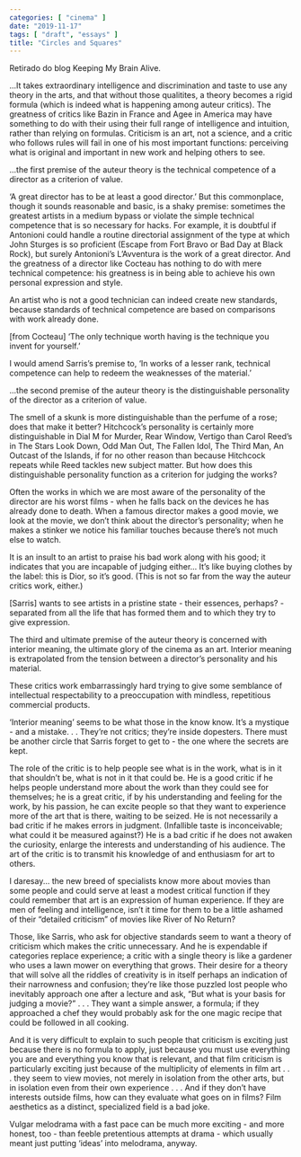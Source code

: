 ```yaml
---
categories: [ "cinema" ]
date: "2019-11-17"
tags: [ "draft", "essays" ]
title: "Circles and Squares"
---
```

Retirado do blog Keeping My Brain Alive.

...It takes extraordinary intelligence and discrimination and taste to
use any theory in the arts, and that without those qualitites, a theory
becomes a rigid formula (which is indeed what is happening among auteur
critics). The greatness of critics like Bazin in France and Agee in
America may have something to do with their using their full range of
intelligence and intuition, rather than relying on formulas. Criticism
is an art, not a science, and a critic who follows rules will fail in
one of his most important functions: perceiving what is original and
important in new work and helping others to see.

...the first premise of the auteur theory is the technical competence
of a director as a criterion of value.

‘A great director has to be at least a good director.’ But this
commonplace, though it sounds reasonable and basic, is a shaky premise:
sometimes the greatest artists in a medium bypass or violate the simple
technical competence that is so necessary for hacks. For example, it is
doubtful if Antonioni could handle a routine directorial assignment of
the type at which John Sturges is so proficient (Escape from Fort Bravo
or Bad Day at Black Rock), but surely Antonioni’s L’Avventura is the
work of a great director. And the greatness of a director like Cocteau
has nothing to do with mere technical competence: his greatness is in
being able to achieve his own personal expression and style.

An artist who is not a good technician can indeed create new standards,
because standards of technical competence are based on comparisons with
work already done.

[from Cocteau] ‘The only technique worth having is the technique you
invent for yourself.’

I would amend Sarris’s premise to, ‘In works of a lesser rank,
technical competence can help to redeem the weaknesses of the
material.’

...the second premise of the auteur theory is the distinguishable
personality of the director as a criterion of value.

The smell of a skunk is more distinguishable than the perfume of a
rose; does that make it better? Hitchcock’s personality is certainly
more distinguishable in Dial M for Murder, Rear Window, Vertigo than
Carol Reed’s in The Stars Look Down, Odd Man Out, The Fallen Idol,
The Third Man, An Outcast of the Islands, if for no other reason than
because Hitchcock repeats while Reed tackles new subject matter. But
how does this distinguishable personality function as a criterion for
judging the works?

Often the works in which we are most aware of the personality of the
director are his worst films - when he falls back on the devices he has
already done to death. When a famous director makes a good movie, we
look at the movie, we don’t think about the director’s personality;
when he makes a stinker we notice his familiar touches because there’s
not much else to watch.

It is an insult to an artist to praise his bad work along with his good;
it indicates that you are incapable of judging either... It’s like
buying clothes by the label: this is Dior, so it’s good. (This is not
so far from the way the auteur critics work, either.)

[Sarris] wants to see artists in a pristine state - their essences,
perhaps? - separated from all the life that has formed them and to which
they try to give expression.

The third and ultimate premise of the auteur theory is concerned with
interior meaning, the ultimate glory of the cinema as an art. Interior
meaning is extrapolated from the tension between a director’s
personality and his material.

These critics work embarrassingly hard trying to give some semblance of
intellectual respectability to a preoccupation with mindless, repetitious
commercial products.

‘Interior meaning’ seems to be what those in the know know. It’s
a mystique - and a mistake. . . They’re not critics; they’re inside
dopesters. There must be another circle that Sarris forget to get to -
the one where the secrets are kept.

The role of the critic is to help people see what is in the work,
what is in it that shouldn’t be, what is not in it that could be. He
is a good critic if he helps people understand more about the work
than they could see for themselves; he is a great critic, if by his
understanding and feeling for the work, by his passion, he can excite
people so that they want to experience more of the art that is there,
waiting to be seized. He is not necessarily a bad critic if he makes
errors in judgment. (Infallible taste is inconceivable; what could it be
measured against?) He is a bad critic if he does not awaken the curiosity,
enlarge the interests and understanding of his audience. The art of the
critic is to transmit his knowledge of and enthusiasm for art to others.

I daresay... the new breed of specialists know more about movies than some
people and could serve at least a modest critical function if they could
remember that art is an expression of human experience. If they are men of
feeling and intelligence, isn’t it time for them to be a little ashamed
of their “detailed criticism” of movies like River of No Return?

Those, like Sarris, who ask for objective standards seem to want a theory
of criticism which makes the critic unnecessary. And he is expendable
if categories replace experience; a critic with a single theory is like
a gardener who uses a lawn mower on everything that grows. Their desire
for a theory that will solve all the riddles of creativity is in itself
perhaps an indication of their narrowness and confusion; they’re like
those puzzled lost people who inevitably approach one after a lecture and
ask, “But what is your basis for judging a movie?” . . . They want a
simple answer, a formula; if they approached a chef they would probably
ask for the one magic recipe that could be followed in all cooking.

And it is very difficult to explain to such people that criticism is
exciting just because there is no formula to apply, just because you
must use everything you are and everything you know that is relevant,
and that film criticism is particularly exciting just because of the
multiplicity of elements in film art . . . they seem to view movies,
not merely in isolation from the other arts, but in isolation even from
their own experience . . . And if they don’t have interests outside
films, how can they evaluate what goes on in films? Film aesthetics as
a distinct, specialized field is a bad joke.

Vulgar melodrama with a fast pace can be much more exciting - and more
honest, too - than feeble pretentious attempts at drama - which usually
meant just putting ‘ideas’ into melodrama, anyway.
